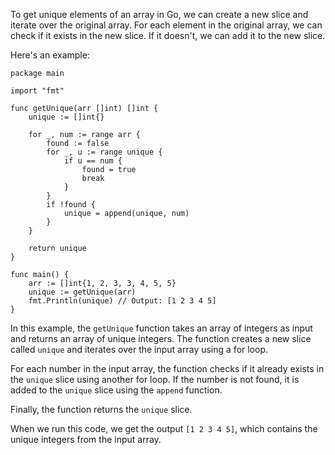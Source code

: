 To get unique elements of an array in Go, we can create a new slice and iterate over the original array. For each element in the original array, we can check if it exists in the new slice. If it doesn't, we can add it to the new slice.

Here's an example:

```
package main

import "fmt"

func getUnique(arr []int) []int {
    unique := []int{}

    for _, num := range arr {
        found := false
        for _, u := range unique {
            if u == num {
                found = true
                break
            }
        }
        if !found {
            unique = append(unique, num)
        }
    }

    return unique
}

func main() {
    arr := []int{1, 2, 3, 3, 4, 5, 5}
    unique := getUnique(arr)
    fmt.Println(unique) // Output: [1 2 3 4 5]
}
```

In this example, the `getUnique` function takes an array of integers as input and returns an array of unique integers. The function creates a new slice called `unique` and iterates over the input array using a for loop.

For each number in the input array, the function checks if it already exists in the `unique` slice using another for loop. If the number is not found, it is added to the `unique` slice using the `append` function.

Finally, the function returns the `unique` slice.

When we run this code, we get the output `[1 2 3 4 5]`, which contains the unique integers from the input array.